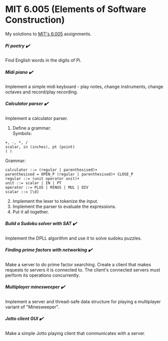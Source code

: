 # MIT 6.005 (Elements of Software Construction)
My solutions to [MIT's 6.005](http://ocw.mit.edu/courses/electrical-engineering-and-computer-science/6-005-elements-of-software-construction-fall-2011/index.htm) assignments.

##### Pi poetry :heavy_check_mark:
Find English words in the digits of Pi.

##### Midi piano :heavy_check_mark:
Implement a simple midi keyboard - play notes, change instruments, change octaves and record/play recording.

##### Calculator parser :heavy_check_mark:
Implement a calculator parser.  
1) Define a grammar:  
 Symbols:  
 ```
 +, -, *, /  
 scalar, in (inches), pt (point)  
 ( )  
 ```
    
 Grammar: 
 ```
 calculator ::= (regular | parenthesised)+  
 parenthesised = OPEN_P (regular | parenthesised)+ CLOSE_P  
 regular ::= (unit operator unit)+  
 unit ::= scalar | IN | PT  
 operator ::= PLUS | MINUS | MUL | DIV  
 scalar ::= [\d]  
 ```
 2) Implement the lexer to tokenize the input.  
 3) Implement the parser to evaluate the expressions.  
 4) Put it all together.  


##### Build a Sudoku solver with SAT :heavy_check_mark:
Implement the DPLL algorithm and use it to solve sudoku puzzles.

##### Finding prime factors with networking :heavy_check_mark:
Make a server to do prime factor searching. Create a client that makes requests to servers it is connected to. The client's connected servers must perform its operations concurrently.

##### Multiplayer minesweeper :heavy_check_mark:
Implement a server and thread-safe data structure for playing a multiplayer variant of "Minesweeper".

##### Jotto client GUI :heavy_check_mark:
Make a simple Jotto playing client that communicates with a server.